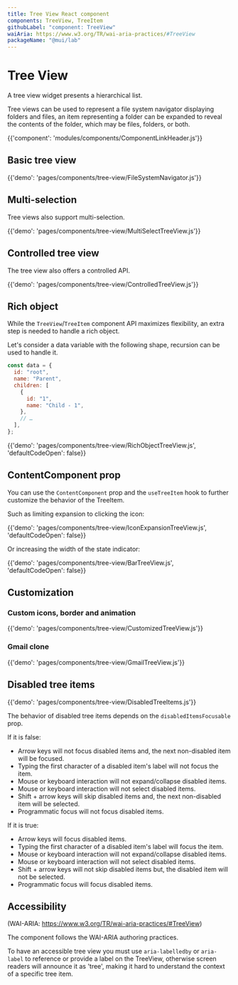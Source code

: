 ```yaml
---
title: Tree View React component
components: TreeView, TreeItem
githubLabel: "component: TreeView"
waiAria: https://www.w3.org/TR/wai-aria-practices/#TreeView
packageName: "@mui/lab"
---
```


# Tree View

<p class='description'>A tree view widget presents a hierarchical list.</p>

Tree views can be used to represent a file system navigator displaying folders and files, an item representing a folder can be expanded to reveal the contents of the folder, which may be files, folders, or both.

{{'component': 'modules/components/ComponentLinkHeader.js'}}

## Basic tree view

{{'demo': 'pages/components/tree-view/FileSystemNavigator.js'}}

## Multi-selection

Tree views also support multi-selection.

{{'demo': 'pages/components/tree-view/MultiSelectTreeView.js'}}

## Controlled tree view

The tree view also offers a controlled API.

{{'demo': 'pages/components/tree-view/ControlledTreeView.js'}}

## Rich object

While the `TreeView`/`TreeItem` component API maximizes flexibility, an extra step is needed to handle a rich object.

Let's consider a data variable with the following shape, recursion can be used to handle it.

```js
const data = {
  id: "root",
  name: "Parent",
  children: [
    {
      id: "1",
      name: "Child - 1",
    },
    // …
  ],
};
```

{{'demo': 'pages/components/tree-view/RichObjectTreeView.js', 'defaultCodeOpen': false}}

## ContentComponent prop

You can use the `ContentComponent` prop and the `useTreeItem` hook to further customize the behavior of the TreeItem.

Such as limiting expansion to clicking the icon:

{{'demo': 'pages/components/tree-view/IconExpansionTreeView.js', 'defaultCodeOpen': false}}

Or increasing the width of the state indicator:

{{'demo': 'pages/components/tree-view/BarTreeView.js', 'defaultCodeOpen': false}}

## Customization

### Custom icons, border and animation

{{'demo': 'pages/components/tree-view/CustomizedTreeView.js'}}

### Gmail clone

{{'demo': 'pages/components/tree-view/GmailTreeView.js'}}

## Disabled tree items

{{'demo': 'pages/components/tree-view/DisabledTreeItems.js'}}

The behavior of disabled tree items depends on the `disabledItemsFocusable` prop.

If it is false:

- Arrow keys will not focus disabled items and, the next non-disabled item will be focused.
- Typing the first character of a disabled item's label will not focus the item.
- Mouse or keyboard interaction will not expand/collapse disabled items.
- Mouse or keyboard interaction will not select disabled items.
- Shift + arrow keys will skip disabled items and, the next non-disabled item will be selected.
- Programmatic focus will not focus disabled items.

If it is true:

- Arrow keys will focus disabled items.
- Typing the first character of a disabled item's label will focus the item.
- Mouse or keyboard interaction will not expand/collapse disabled items.
- Mouse or keyboard interaction will not select disabled items.
- Shift + arrow keys will not skip disabled items but, the disabled item will not be selected.
- Programmatic focus will focus disabled items.

## Accessibility

(WAI-ARIA: https://www.w3.org/TR/wai-aria-practices/#TreeView)

The component follows the WAI-ARIA authoring practices.

To have an accessible tree view you must use `aria-labelledby` or `aria-label` to reference or provide a label on the TreeView, otherwise screen readers will announce it as 'tree', making it hard to understand the context of a specific tree item.
